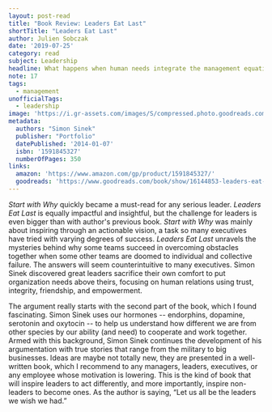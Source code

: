 ```yaml
---
layout: post-read
title: "Book Review: Leaders Eat Last"
shortTitle: "Leaders Eat Last"
author: Julien Sobczak
date: '2019-07-25'
category: read
subject: Leadership
headline: What happens when human needs integrate the management equation.
note: 17
tags:
  - management
unofficialTags:
  - leadership
image: 'https://i.gr-assets.com/images/S/compressed.photo.goodreads.com/books/1400881733l/16144853.jpg'
metadata:
  authors: "Simon Sinek"
  publisher: "Portfolio"
  datePublished: '2014-01-07'
  isbn: '1591845327'
  numberOfPages: 350
links:
  amazon: 'https://www.amazon.com/gp/product/1591845327/'
  goodreads: 'https://www.goodreads.com/book/show/16144853-leaders-eat-last'
---
```


_Start with Why_ quickly became a must-read for any serious leader. _Leaders Eat Last_ is equally impactful and insightful, but the challenge for leaders is even bigger than with author's previous book. _Start with Why_ was mainly about inspiring through an actionable vision, a task so many executives have tried with varying degrees of success. _Leaders Eat Last_ unravels the mysteries behind why some teams succeed in overcoming obstacles together when some other teams are doomed to individual and collective failure. The answers will seem counterintuitive to many executives. Simon Sinek discovered great leaders sacrifice their own comfort to put organization needs above theirs, focusing on human relations using trust, integrity, friendship, and empowerment.

The argument really starts with the second part of the book, which I found fascinating. Simon Sinek uses our hormones -- endorphins, dopamine, serotonin and oxytocin -- to help us understand how different we are from other species by our ability (and need) to cooperate and work together. Armed with this background, Simon Sinek continues the development of his argumentation with true stories that range from the military to big businesses. Ideas are maybe not totally new, they are presented in a well-written book, which I recommend to any managers, leaders, executives, or any employee whose motivation is lowering. This is the kind of book that will inspire leaders to act differently, and more importantly, inspire non-leaders to become ones. As the author is saying, “Let us all be the leaders we wish we had.”
